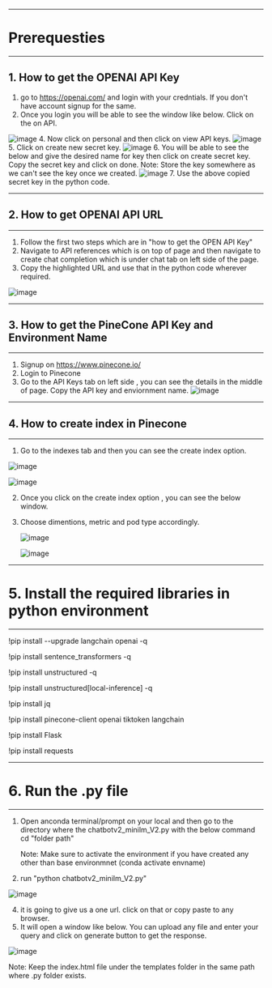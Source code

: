 ************

# Prerequesties

*************

## 1. How to get the OPENAI API Key 

1. go to https://openai.com/ and login with your credntials. If you don't have account signup for the same.
2. Once you login you will be able to see the window like below. Click on the on API.

 ![image](https://github.com/MadhuVamsiA/freedomwithai/assets/143532033/6d36bc98-c48d-49a4-95ef-109a559e727d)
4. Now click on personal and then click on view API keys.
![image](https://github.com/MadhuVamsiA/freedomwithai/assets/143532033/b896a1ca-80b4-4008-8b30-75ee331350f1)
5. Click on create new secret key.
![image](https://github.com/MadhuVamsiA/freedomwithai/assets/143532033/77113c26-7449-4fbc-ae4e-a39629affd1d)
6. You will be able to see the below and give the desired name for key then click on create secret key. Copy the secret key and click on done.
Note: Store the key somewhere as we can't see the key once we created.
![image](https://github.com/MadhuVamsiA/freedomwithai/assets/143532033/6b957853-b058-4f04-b053-83cd18f5e021)
7. Use the above copied secret key in the python code.

******************************
## 2. How to get OPENAI API URL
*******************************

1. Follow the first two steps which are in "how to get the OPEN API Key"
2. Navigate to API references which is on top of page and then navigate to create chat completion which is under chat tab on left side of the page.
3. Copy the highlighted URL and use that in the python code wherever required.

![image](https://github.com/MadhuVamsiA/freedomwithai/assets/143532033/6331182a-93d2-4308-8724-c4f483c8a4c8)

***********************************************************
## 3. How to get the PineCone API Key and Environment Name
***********************************************************
1. Signup on  https://www.pinecone.io/
2. Login to Pinecone
3. Go to the API Keys tab on left side , you can see the details in the middle of page. Copy the API key and enviornment name.
   ![image](https://github.com/MadhuVamsiA/freedomwithai/assets/143532033/4f126110-ca11-47d5-92c1-f75cf542eace)

*****************************************
## 4. How to create index in Pinecone
*****************************************
1. Go to the indexes tab and then you can see the create index option.

![image](https://github.com/MadhuVamsiA/freedomwithai/assets/143532033/7e7c782b-e2a3-4938-b163-fb17c4f2ba01)

![image](https://github.com/MadhuVamsiA/freedomwithai/assets/143532033/0382d7ce-7689-49bd-b1c5-146bf244ce06)

2. Once you click on the create index option , you can see the below window.
3. Choose dimentions, metric and pod type accordingly.

   ![image](https://github.com/MadhuVamsiA/freedomwithai/assets/143532033/60c0d184-00f3-4fb2-b90d-25f3f8f31f45)

   ![image](https://github.com/MadhuVamsiA/freedomwithai/assets/143532033/93730554-d6b9-4ff7-b72d-c22ba4b4ca60)


***************************************************
# 5. Install the required libraries in python environment
****************************************************
!pip install --upgrade langchain openai  -q

!pip install sentence_transformers -q

!pip install unstructured -q

!pip install unstructured[local-inference] -q

!pip install jq

!pip install pinecone-client openai tiktoken langchain

!pip install Flask

!pip install requests

**********************************************
# 6. Run the .py file
**********************************************
1. Open anconda terminal/prompt on your local and then go to the directory where the chatbotv2_minilm_V2.py with the below command
   cd "folder path"

   Note: Make sure to activate the environment if you have created any other than base environmnet (conda activate envname)
3. run "python chatbotv2_minilm_V2.py"

![image](https://github.com/MadhuVamsiA/freedomwithai/assets/143532033/89e22f54-24ab-4666-803a-3a9815a58876)

4. it is going to give us a one url. click on that or copy paste to any browser.
5. It will open a window like below. You can upload any file and enter your query and click on generate button to get the response.
   
![image](https://github.com/MadhuVamsiA/freedomwithai/assets/143532033/3b553833-e578-40b6-80a3-2e2b77bf2c4d)


 Note: Keep the index.html file under the templates folder in the same path where .py folder exists.

